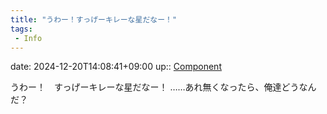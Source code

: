 ```yaml
---
title: "うわー！すっげーキレーな星だなー！"
tags:
 - Info
---
```


date: 2024-12-20T14:08:41+09:00
up:: [Component](Bar/Novel/Chaos/Component.md)

うわー！　すっげーキレーな星だなー！
……あれ無くなったら、俺達どうなんだ？
